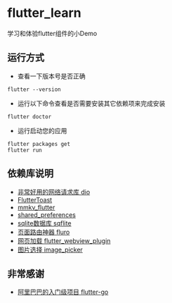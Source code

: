 # flutter_learn

学习和体验flutter组件的小Demo

## 运行方式

* 查看一下版本号是否正确
```
flutter --version
```

* 运行以下命令查看是否需要安装其它依赖项来完成安装
```
flutter doctor
```

* 运行启动您的应用
```
flutter packages get 
flutter run
```


## 依赖库说明

* [非常好用的网络请求库 dio](https://github.com/flutterchina/dio)
* [FlutterToast](https://github.com/PonnamKarthik/FlutterToast)
* [mmkv_flutter](https://github.com/OpenFlutter/mmkv_flutter)
* [shared_preferences](https://github.com/flutter/plugins/tree/master/packages/shared_preferences/shared_preferences)
* [sqlite数据库 sqflite](https://github.com/tekartik/sqflite)
* [页面路由神器 fluro](https://github.com/theyakka/fluro)
* [网页加载 flutter_webview_plugin](https://github.com/fluttercommunity/flutter_webview_plugin)
* [图片选择 image_picker](https://github.com/flutter/plugins/tree/master/packages/image_picker)

## 非常感谢

* [阿里巴巴的入门级项目 flutter-go](https://github.com/alibaba/flutter-go)
